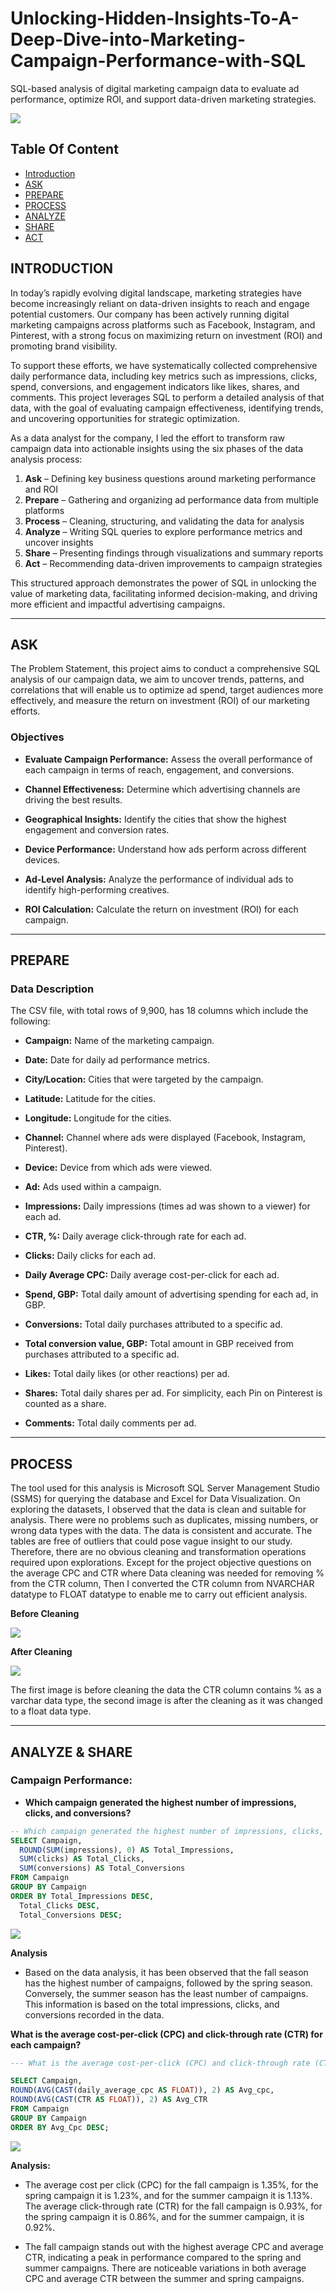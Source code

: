 # Unlocking-Hidden-Insights-To-A-Deep-Dive-into-Marketing-Campaign-Performance-with-SQL
SQL-based analysis of digital marketing campaign data to evaluate ad performance, optimize ROI, and support data-driven marketing strategies.

![](https://github.com/judoski366/Unlocking-Hidden-Insights-To-A-Deep-Dive-into-Marketing-Campaign-Performance-with-SQL/blob/main/Marketing%20Image.jpg)

## Table Of Content
 - [Introduction](#Introduction)
 - [ASK](#ASK)
 - [PREPARE](#PREPARE)
 - [PROCESS](#PROCESS)
 - [ANALYZE](#ANALYZE)
 - [SHARE](#SHARE)
 - [ACT](#ACT)

## INTRODUCTION


In today’s rapidly evolving digital landscape, marketing strategies have become increasingly reliant on data-driven insights to reach and engage potential customers. Our company has been actively running digital marketing campaigns across platforms such as Facebook, Instagram, and Pinterest, with a strong focus on maximizing return on investment (ROI) and promoting brand visibility.

To support these efforts, we have systematically collected comprehensive daily performance data, including key metrics such as impressions, clicks, spend, conversions, and engagement indicators like likes, shares, and comments. This project leverages SQL to perform a detailed analysis of that data, with the goal of evaluating campaign effectiveness, identifying trends, and uncovering opportunities for strategic optimization.

As a data analyst for the company, I led the effort to transform raw campaign data into actionable insights using the six phases of the data analysis process:

1. **Ask** – Defining key business questions around marketing performance and ROI
2. **Prepare** – Gathering and organizing ad performance data from multiple platforms
3. **Process** – Cleaning, structuring, and validating the data for analysis
4. **Analyze** – Writing SQL queries to explore performance metrics and uncover insights
5. **Share** – Presenting findings through visualizations and summary reports
6. **Act** – Recommending data-driven improvements to campaign strategies

This structured approach demonstrates the power of SQL in unlocking the value of marketing data, facilitating informed decision-making, and driving more efficient and impactful advertising campaigns.

---

## ASK

The Problem Statement, this project aims to conduct a comprehensive SQL analysis of our campaign data, we aim to uncover trends, patterns, and correlations that will enable us to optimize ad spend, target audiences more effectively, and measure the return on investment (ROI) of our marketing efforts.

### Objectives

* **Evaluate Campaign Performance:** Assess the overall performance of each campaign in terms of reach, engagement, and conversions.

* **Channel Effectiveness:** Determine which advertising channels are driving the best results.

* **Geographical Insights:** Identify the cities that show the highest engagement and conversion rates.

* **Device Performance:** Understand how ads perform across different devices.

* **Ad-Level Analysis:** Analyze the performance of individual ads to identify high-performing creatives.

* **ROI Calculation:** Calculate the return on investment (ROI) for each campaign.

---

## PREPARE

### Data Description
The CSV file, with total rows of 9,900, has 18 columns which include the following:

* **Campaign:** Name of the marketing campaign.

* **Date:** Date for daily ad performance metrics.

* **City/Location:** Cities that were targeted by the campaign.

* **Latitude:** Latitude for the cities.

* **Longitude:** Longitude for the cities.

* **Channel:** Channel where ads were displayed (Facebook, Instagram, Pinterest).

* **Device:** Device from which ads were viewed.

* **Ad:** Ads used within a campaign.

* **Impressions:** Daily impressions (times ad was shown to a viewer) for each ad.

* **CTR, %:** Daily average click-through rate for each ad.

* **Clicks:** Daily clicks for each ad.

* **Daily Average CPC:** Daily average cost-per-click for each ad.

* **Spend, GBP:** Total daily amount of advertising spending for each ad, in GBP.

* **Conversions:** Total daily purchases attributed to a specific ad.

* **Total conversion value, GBP:** Total amount in GBP received from purchases attributed to a specific ad.

* **Likes:** Total daily likes (or other reactions) per ad.

* **Shares:** Total daily shares per ad. For simplicity, each Pin on Pinterest is counted as a share.

* **Comments:** Total daily comments per ad.

---

## PROCESS

The tool used for this analysis is Microsoft SQL Server Management Studio (SSMS) for querying the database and Excel for Data Visualization.
On exploring the datasets, I observed that the data is clean and suitable for analysis. There were no problems such as duplicates, missing numbers, or wrong data types with the data. The data is consistent and accurate. The tables are free of outliers that could pose vague insight to our study. Therefore, there are no obvious cleaning and transformation operations required upon explorations. Except for the project objective questions on the average CPC and CTR where Data cleaning was needed for removing % from the CTR column, Then I converted the CTR column from NVARCHAR datatype to FLOAT datatype to enable me to carry out efficient analysis.

**Before Cleaning**

![](https://github.com/judoski366/Unlocking-Hidden-Insights-To-A-Deep-Dive-into-Marketing-Campaign-Performance-with-SQL/blob/main/Before%20cleaning.png)

**After Cleaning**

![](https://github.com/judoski366/Unlocking-Hidden-Insights-To-A-Deep-Dive-into-Marketing-Campaign-Performance-with-SQL/blob/main/After%20Cleaning.png)


The first image is before cleaning the data the CTR column contains % as a varchar data type, the second image is after the cleaning as it was changed to a float data type.

---

## ANALYZE & SHARE

### Campaign Performance:

- **Which campaign generated the highest number of impressions, clicks, and conversions?**

```sql
-- Which campaign generated the highest number of impressions, clicks, and conversions
SELECT Campaign,
  ROUND(SUM(impressions), 0) AS Total_Impressions,
  SUM(clicks) AS Total_Clicks,
  SUM(conversions) AS Total_Conversions
FROM Campaign
GROUP BY Campaign
ORDER BY Total_Impressions DESC,
  Total_Clicks DESC,
  Total_Conversions DESC;
```

![](https://github.com/judoski366/Unlocking-Hidden-Insights-To-A-Deep-Dive-into-Marketing-Campaign-Performance-with-SQL/blob/main/Campaign%20Performance.png)


**Analysis** 

* Based on the data analysis, it has been observed that the fall season has the highest number of campaigns, followed by the spring season. Conversely, the summer season has the least number of campaigns. This information is based on the total impressions, clicks, and conversions recorded in the data.


**What is the average cost-per-click (CPC) and click-through rate (CTR) for each campaign?**

 ```sql
--- What is the average cost-per-click (CPC) and click-through rate (CTR) for each campaign?

SELECT Campaign,
 ROUND(AVG(CAST(daily_average_cpc AS FLOAT)), 2) AS Avg_cpc,
 ROUND(AVG(CAST(CTR AS FLOAT)), 2) AS Avg_CTR
FROM Campaign
GROUP BY Campaign
ORDER BY Avg_Cpc DESC;
```

![](https://github.com/judoski366/Unlocking-Hidden-Insights-To-A-Deep-Dive-into-Marketing-Campaign-Performance-with-SQL/blob/main/Average%20CPC.png)

**Analysis:** 

* The average cost per click (CPC) for the fall campaign is 1.35%, for the spring campaign it is 1.23%, and for the summer campaign it is 1.13%. The average click-through rate (CTR) for the fall campaign is 0.93%, for the spring campaign it is 0.86%, and for the summer campaign, it is 0.92%.

* The fall campaign stands out with the highest average CPC and average CTR, indicating a peak in performance compared to the spring and summer campaigns. There are noticeable variations in both average CPC and average CTR between the summer and spring campaigns.



